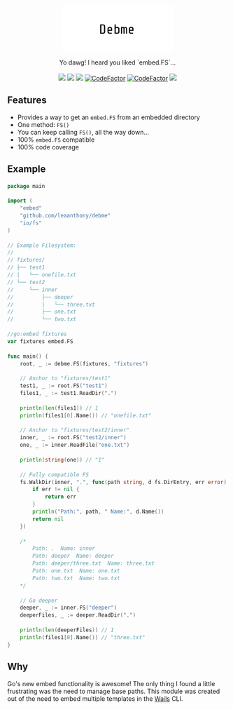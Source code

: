 <p align="center" style="text-align: center">
   <img src="logo.png" width="50%"><br/>
</p>

<p align="center">
	Yo dawg! I heard you liked `embed.FS`...<br/><br/>
   <a href="https://github.com/leaanthony/debme/blob/master/LICENSE"><img src="https://img.shields.io/badge/License-MIT-blue.svg"></a>
   <a href="https://goreportcard.com/report/github.com/leaanthony/debme"><img src="https://goreportcard.com/badge/github.com/leaanthony/debme"/></a>
   <a href="https://godoc.org/github.com/leaanthony/debme"><img src="https://img.shields.io/badge/godoc-reference-blue.svg"/></a>
   <a href="https://www.codefactor.io/repository/github/leaanthony/debme"><img src="https://www.codefactor.io/repository/github/leaanthony/debme/badge" alt="CodeFactor" /></a>
   <a href="https://github.com/leaanthony/debme/issues"><img src="https://img.shields.io/badge/contributions-welcome-brightgreen.svg?style=flat" alt="CodeFactor" /></a>
   <a href="https://app.fossa.io/projects/git%2Bgithub.com%2Fleaanthony%2Fdebme?ref=badge_shield" alt="FOSSA Status"><img src="https://app.fossa.io/api/projects/git%2Bgithub.com%2Fleaanthony%2Fdebme.svg?type=shield"/></a>
</p>

## Features

  * Provides a way to get an `embed.FS` from an embedded directory
  * One method: `FS()`
  * You can keep calling `FS()`, all the way down...
  * 100% `embed.FS` compatible
  * 100% code coverage

## Example

```go
package main

import (
	"embed"
	"github.com/leaanthony/debme"
	"io/fs"
)

// Example Filesystem:
//
// fixtures/
// ├── test1
// |   └── onefile.txt
// └── test2
//     └── inner
//         ├── deeper
//         |   └── three.txt
//         ├── one.txt
//         └── two.txt

//go:embed fixtures
var fixtures embed.FS

func main() {
	root, _ := debme.FS(fixtures, "fixtures")

	// Anchor to "fixtures/test1"
	test1, _ := root.FS("test1")
	files1, _ := test1.ReadDir(".")

	println(len(files1)) // 1
	println(files1[0].Name()) // "onefile.txt"

	// Anchor to "fixtures/test2/inner"
	inner, _ := root.FS("test2/inner")
	one, _ := inner.ReadFile("one.txt")

	println(string(one)) // "1"

	// Fully compatible FS
	fs.WalkDir(inner, ".", func(path string, d fs.DirEntry, err error) error {
		if err != nil {
			return err
		}
		println("Path:", path, " Name:", d.Name())
		return nil
	})

	/*
		Path: .  Name: inner
		Path: deeper  Name: deeper
		Path: deeper/three.txt  Name: three.txt
		Path: one.txt  Name: one.txt
		Path: two.txt  Name: two.txt
	*/
	
	// Go deeper
	deeper, _ := inner.FS("deeper")
	deeperFiles, _ := deeper.ReadDir(".")

	println(len(deeperFiles)) // 1
	println(files1[0].Name()) // "three.txt"
}
```

## Why

Go's new embed functionality is awesome! The only thing I found a little frustrating was the need to manage base paths.
This module was created out of the need to embed multiple templates in the [Wails](https://github.com/wailsapp/wails) CLI.

